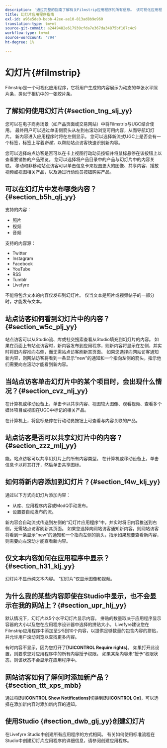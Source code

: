 ```yaml
---
description: '通过完整的指南了解有关Filmstrip应用程序的所有信息。 该可视化应用程序以一系列复古相机影片的形式显示您的图像。 主控于我们的小窍门。 '
title: 幻灯片应用程序指南
exl-id: a96e5de0-bebb-42ee-ae10-813ad8b9e960
translation-type: tm+mt
source-git-commit: a2449482e617939cfda7e367da34875bf187c4c9
workflow-type: tm+mt
source-wordcount: '794'
ht-degree: 1%

---
```


# 幻灯片{#filmstrip}

Filmstrip是一个可视化应用程序，它将用户生成的内容展示为动态的单张水平照片条，类似于相机中的一张胶片条。

## 了解如何使用幻灯片{#section_tng_slj_yy}

您可以在电子商务场景（如产品页面或交易网站）中将Filmstrip与UGC结合使用。 最终用户可以通过单击侧箭头从左到右滚动浏览可用内容，从而导航幻灯片。 新内容进入应用程序时将在左侧显示。 您可以选择新流式UGC上是否会有一个标签，标签上写着&#x200B;*新建*，以帮助站点访客快速识别新内容。

您可以选择站点访客是否可以在卡上视图行动动员按钮并将鼠标悬停在该按钮上以查看要销售的产品预览。 您可以选择将产品目录中的产品与幻灯片中的内容关联。 移动和非移动站点访客可以单击信息卡来视图更大的图像、共享内容、播放视频或视图相关产品，以及通过行动动员按钮购买产品。

## 可以在幻灯片中发布哪类内容？{#section_b5h_qlj_yy}

支持的内容：

* 照片
* 视频
* 音频

支持的内容源：

* Twitter
* Instagram
* Facebook
* YouTube
* RSS
* Tumblr
* Livefyre

不能将包含文本的内容仅发布到幻灯片。 仅当文本是照片或视频帖子的一部分时，才能发布文本。

## 站点访客如何看到幻灯片中的内容？{#section_w5c_plj_yy}

站点访客可以从Studio流、库或社交搜索查看从Studio填充到幻灯片的内容。 如果在页面上有站点访客时，新内容发布到应用程序，则新内容将显示在左侧，并实时将旧内容推向右侧，而无需站点访客刷新其页面。 如果您选择向网站访客通知新内容，则网站访客将看到一条显示“new”的通知和一个指向左侧的箭头，指示他们需要向左滚动才能看到新内容。

## 当站点访客单击幻灯片中的某个项目时，会出现什么情况？{#section_cvz_nlj_yy}

在计算机或移动设备上，单击卡以共享内容、视图较大图像、观看视频、查看多个媒体项目或视图在UGC中标记的相关产品。

在计算机上，将鼠标悬停在行动动员按钮上可查看与内容关联的产品。

## 站点访客是否可以共享幻灯片中的内容？{#section_zzz_mlj_yy}

能。站点访客可以共享幻灯片上的所有内容类型。 在计算机或移动设备上，单击信息卡以将其打开，然后单击共享图标。

## 如何将新内容添加到幻灯片？{#section_f4w_klj_yy}

通过以下方式向幻灯片添加内容：

* 从库、应用程序内容或ModQ手动发布。
* 设置要自动发布的流。

新内容会自动流式传送到左侧的“幻灯片应用程序”中，并实时将旧内容推送到右侧，无需站点访客刷新其页面。 如果您选择向网站访客通知新内容，则网站访客将看到一条显示“new”的通知和一个指向左侧的箭头，指示如果想要查看新内容，则需要向左滚动才能查看新内容。

## 仅文本内容如何在应用程序中显示？{#section_h31_klj_yy}

幻灯片不显示纯文本内容。 “幻灯片”仅显示图像和视频。

## 为什么我的某些内容即使在Studio中显示，也不会显示在我的网站上？{#section_upr_hlj_yy}

默认情况下，幻灯片以5个水平幻灯片显示内容。 拼贴的数量取决于应用程序显示容器的大小以及您在应用程序设计器中选择的拼贴大小。 Livefyre建议您在Filmstrip应用程序中添加至少5到10个内容，以提供足够数量的包含内容的拼贴，并允许用户滚动浏览以查找更多内容。

有时内容不显示，因为您打开了&#x200B;**[!UICONTROL Require rights]**。 如果打开此设置，则要求您对应用程序中的所有内容授予权限。 如果某条内容未“授予”权限状态，则该状态不会显示在应用程序中。

## 网站访客如何了解何时添加新产品？{#section_ttt_xps_mbb}

通过将&#x200B;**[!UICONTROL Show Notifications]**&#x200B;切换到&#x200B;**[!UICONTROL On]**，可以选择在添加新内容时添加新内容的通知。

## 使用Studio {#section_dwb_glj_yy}创建幻灯片

在Livefyre Studio中创建所有应用程序的方式相同。 有关如何使用标准流程在Studio中创建幻灯片应用程序的详细信息，请参阅创建应用程序。
